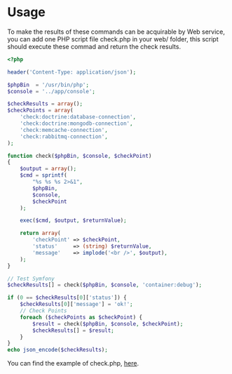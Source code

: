 Usage
=====

To make the results of these commands can be acquirable by Web service,
you can add one PHP script file check.php in your web/ folder,
this script should execute these commad and return the check results.

```php
<?php

header('Content-Type: application/json');

$phpBin  = '/usr/bin/php';
$console = '../app/console';

$checkResults = array();
$checkPoints = array(
    'check:doctrine:database-connection',
    'check:doctrine:mongodb-connection',
    'check:memcache-connection',
    'check:rabbitmq-connection',
);

function check($phpBin, $console, $checkPoint)
{
    $output = array();
    $cmd = sprintf(
        "%s %s %s 2>&1",
        $phpBin,
        $console,
        $checkPoint
    );

    exec($cmd, $output, $returnValue);

    return array(
        'checkPoint' => $checkPoint,
        'status'     => (string) $returnValue,
        'message'    => implode('<br />', $output),
    );
}

// Test Symfony
$checkResults[] = check($phpBin, $console, 'container:debug');

if (0 == $checkResults[0]['status']) {
    $checkResults[0]['message'] = 'ok!';
    // Check Points
    foreach ($checkPoints as $checkPoint) {
        $result = check($phpBin, $console, $checkPoint);
        $checkResults[] = $result;
    }
}
echo json_encode($checkResults);

```

You can find the example of check.php, [here](https://github.com/Tessi-Tms/TmsSupervisionBundle/blob/master/Resources/doc/check.php).